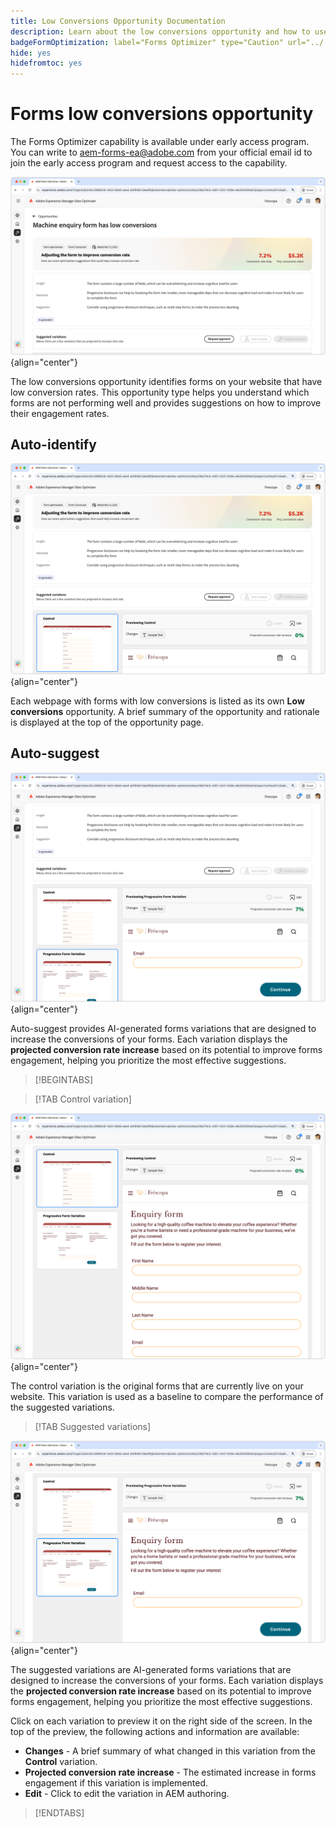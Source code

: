 ```yaml
---
title: Low Conversions Opportunity Documentation
description: Learn about the low conversions opportunity and how to use it to improve forms engagement on your website.
badgeFormOptimization: label="Forms Optimizer" type="Caution" url="../../opportunity-types/form-optimization.md" tooltip="Forms Optimizer"
hide: yes
hidefromtoc: yes
---
```


# Forms low conversions opportunity

<span class="preview"> The Forms Optimizer capability is available under early access program. You can write to aem-forms-ea@adobe.com from your official email id to join the early access program and request access to the capability. </span>

![Low conversions opportunity](./assets/low-conversions/hero.png){align="center"}

The low conversions opportunity identifies forms on your website that have low conversion rates. This opportunity type helps you understand which forms are not performing well and provides suggestions on how to improve their engagement rates.

## Auto-identify

![Auto-identify low conversions](./assets/low-conversions/auto-identify.png){align="center"}

Each webpage with forms with low conversions is listed as its own **Low conversions** opportunity. A brief summary of the opportunity and rationale is displayed at the top of the opportunity page.

## Auto-suggest

![Auto-suggest low conversions](./assets/low-conversions/auto-suggest.png){align="center"}

Auto-suggest provides AI-generated forms variations that are designed to increase the conversions of your forms. Each variation displays the **projected conversion rate increase** based on its potential to improve forms engagement, helping you prioritize the most effective suggestions.

>[!BEGINTABS]

>[!TAB Control variation]

![Control variations](./assets/low-conversions/control-variation.png){align="center"}

The control variation is the original forms that are currently live on your website. This variation is used as a baseline to compare the performance of the suggested variations.

>[!TAB Suggested variations]

![Suggested variations](./assets/low-conversions/suggested-variations.png){align="center"}

The suggested variations are AI-generated forms variations that are designed to increase the conversions of your forms. Each variation displays the **projected conversion rate increase** based on its potential to improve forms engagement, helping you prioritize the most effective suggestions.

Click on each variation to preview it on the right side of the screen. In the top of the preview, the following actions and information are available:

* **Changes** - A brief summary of what changed in this variation from the **Control** variation.
* **Projected conversion rate increase** - The estimated increase in forms engagement if this variation is implemented.
* **Edit** - Click to edit the variation in AEM authoring.

>[!ENDTABS]


<!-- 

## Auto-optimize

[!BADGE Ultimate]{type=Positive tooltip="Ultimate"}

![Auto-optimize low conversions](./assets/low-conversions/auto-optimize.png){align="center"}

Sites Optimizer Ultimate adds the ability to deploy auto-optimization for the issues found by the low conversions opportunity.

>[!BEGINTABS]

>[!TAB Test multiple]


>[!TAB Publish selected]

{{auto-optimize-deploy-optimization-slack}}

>[!TAB Request approval]

{{auto-optimize-request-approval}}

>[!ENDTABS]


--> 